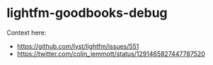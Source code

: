 # lightfm-goodbooks-debug

Context here: 
- https://github.com/lyst/lightfm/issues/551
- https://twitter.com/colin_jemmott/status/1291465827447787520

